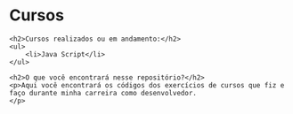 # Cursos

    <h2>Cursos realizados ou em andamento:</h2>
    <ul>
        <li>Java Script</li>
    </ul>
    
    <h2>O que você encontrará nesse repositório?</h2>
    <p>Aqui você encontrará os códigos dos exercícios de cursos que fiz e faço durante minha carreira como desenvolvedor.
    </p>

